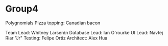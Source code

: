 # Group4
Polygnomials
Pizza topping: Canadian bacon

Team Lead: Whitney Larsen\n
Database Lead: Ian O'rourke
UI Lead: Navtej Riar "Jr"
Testing: Felipe Ortiz
Architect: Alex Hua
